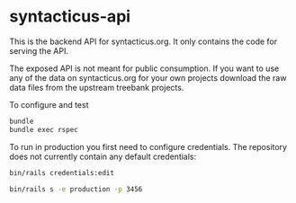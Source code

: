 # syntacticus-api

This is the backend API for syntacticus.org. It only contains the code for serving the API.

The exposed API is not meant for public consumption. If you want to use any of the data on syntacticus.org for your own projects download the raw data files from the upstream treebank projects.

To configure and test

```sh
bundle
bundle exec rspec
```

To run in production you first need to configure credentials. The repository does not currently contain any default credentials:

```sh
bin/rails credentials:edit
```

```sh
bin/rails s -e production -p 3456
```
